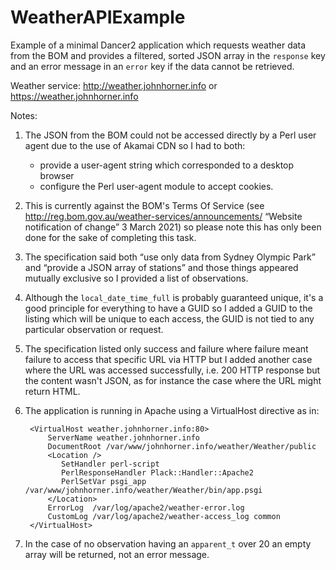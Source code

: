 # WeatherAPIExample

Example of a minimal Dancer2 application which requests weather data from the BOM and provides a filtered, sorted JSON array in the `response` key and an error message in an `error` key if the data cannot be retrieved.

Weather service: http://weather.johnhorner.info or https://weather.johnhorner.info

Notes:

1. The JSON from the BOM could not be accessed directly by a Perl user agent due to the use of Akamai CDN so I had to both:
   * provide a user-agent string which corresponded to a desktop browser
   * configure the Perl user-agent module to accept cookies.
2. This is currently against the BOM's Terms Of Service (see http://reg.bom.gov.au/weather-services/announcements/ “Website notification of change”
3 March 2021) so please note this has only been done for the sake of completing this task.
3. The specification said both “use only data from Sydney Olympic Park” and “provide a JSON array of stations” and those things appeared mutually exclusive so I provided a list of observations.
4. Although the `local_date_time_full` is probably guaranteed unique, it's a good principle for everything to have a GUID so I added a GUID to the listing which will be unique to each access, the GUID is not tied to any particular observation or request.
5. The specification listed only success and failure where failure meant failure to access that specific URL via HTTP but I added another case where the URL was accessed successfully, i.e. 200 HTTP response but the content wasn't JSON, as for instance the case where the URL might return HTML.
6. The application is running in Apache using a VirtualHost directive as in:

        <VirtualHost weather.johnhorner.info:80>
            ServerName weather.johnhorner.info
            DocumentRoot /var/www/johnhorner.info/weather/Weather/public
            <Location />
               SetHandler perl-script
               PerlResponseHandler Plack::Handler::Apache2
               PerlSetVar psgi_app /var/www/johnhorner.info/weather/Weather/bin/app.psgi
            </Location>
            ErrorLog  /var/log/apache2/weather-error.log
            CustomLog /var/log/apache2/weather-access_log common
        </VirtualHost>

7. In the case of no observation having an `apparent_t` over 20 an empty array will be returned, not an error message.
